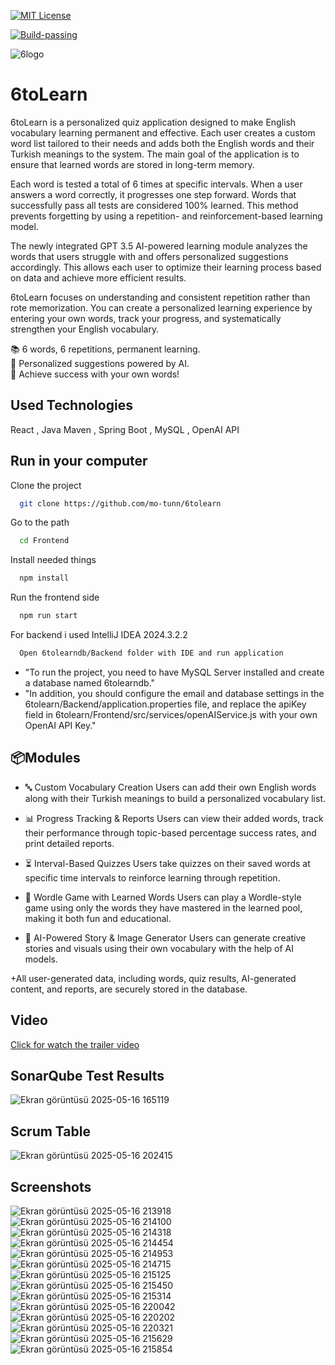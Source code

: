 

[![MIT License](https://img.shields.io/badge/License-MIT-green.svg)](https://choosealicense.com/licenses/mit/)     

[![Build-passing](https://img.shields.io/badge/build-passing-brightgreen.svg)]()

  

![6logo](https://github.com/user-attachments/assets/b286922f-c26a-456f-9ced-6d905d767892)

    
# 6toLearn

6toLearn is a personalized quiz application designed to make English vocabulary learning permanent and effective. Each user creates a custom word list tailored to their needs and adds both the English words and their Turkish meanings to the system. The main goal of the application is to ensure that learned words are stored in long-term memory.

Each word is tested a total of 6 times at specific intervals. When a user answers a word correctly, it progresses one step forward. Words that successfully pass all tests are considered 100% learned. This method prevents forgetting by using a repetition- and reinforcement-based learning model.

The newly integrated GPT 3.5 AI-powered learning module analyzes the words that users struggle with and offers personalized suggestions accordingly. This allows each user to optimize their learning process based on data and achieve more efficient results.

6toLearn focuses on understanding and consistent repetition rather than rote memorization. You can create a personalized learning experience by entering your own words, track your progress, and systematically strengthen your English vocabulary.

📚 6 words, 6 repetitions, permanent learning.    
🤖 Personalized suggestions powered by AI.    
🚀 Achieve success with your own words!


## Used Technologies

React , Java Maven , Spring Boot , MySQL , OpenAI API

  
## Run in your computer

Clone the project

```bash
  git clone https://github.com/mo-tunn/6tolearn
```

Go to the path

```bash
  cd Frontend
```

Install needed things

```bash
  npm install
```

Run the frontend side

```bash
  npm run start
```

For backend i used IntelliJ IDEA 2024.3.2.2 
```bash
  Open 6tolearndb/Backend folder with IDE and run application
```
+ "To run the project, you need to have MySQL Server installed and create a database named 6tolearndb."
+ "In addition, you should configure the email and database settings in the 6tolearn/Backend/application.properties file, and replace the apiKey field in 6tolearn/Frontend/src/services/openAIService.js with your own OpenAI API Key."

  
## 📦Modules

- 🔤 Custom Vocabulary Creation
Users can add their own English words along with their Turkish meanings to build a personalized vocabulary list.
- 📊 Progress Tracking & Reports
Users can view their added words, track their performance through topic-based percentage success rates, and print detailed reports.
- ⏳ Interval-Based Quizzes
Users take quizzes on their saved words at specific time intervals to reinforce learning through repetition.
- 🧩 Wordle Game with Learned Words
Users can play a Wordle-style game using only the words they have mastered in the learned pool, making it both fun and educational.

- 🤖 AI-Powered Story & Image Generator
Users can generate creative stories and visuals using their own vocabulary with the help of AI models.

+All user-generated data, including words, quiz results, AI-generated content, and reports, are securely stored in the database.

  
## Video
[Click for watch the trailer video ](https://www.youtube.com/watch?v=yiXpvbdAqtY)

## SonarQube Test Results
![Ekran görüntüsü 2025-05-16 165119](https://github.com/user-attachments/assets/1bebade5-870a-4381-9d71-4fe2e1bb2e92)

## Scrum Table
![Ekran görüntüsü 2025-05-16 202415](https://github.com/user-attachments/assets/50345532-c365-44ab-9578-c065f37fbc88)

## Screenshots

![Ekran görüntüsü 2025-05-16 213918](https://github.com/user-attachments/assets/14c4006c-3a77-412c-98a1-cc0a367abfc0)
![Ekran görüntüsü 2025-05-16 214100](https://github.com/user-attachments/assets/b3e59175-de4e-4fc4-be77-d96803599931)
![Ekran görüntüsü 2025-05-16 214318](https://github.com/user-attachments/assets/2cd25c9f-f264-4bf6-9f51-5bc44aab0dcb)
![Ekran görüntüsü 2025-05-16 214454](https://github.com/user-attachments/assets/21bbaec9-42fb-4667-974f-48e7404ec7c2)
![Ekran görüntüsü 2025-05-16 214953](https://github.com/user-attachments/assets/7f4708a5-182d-4fcc-86b0-a21f9d151625)
![Ekran görüntüsü 2025-05-16 214715](https://github.com/user-attachments/assets/1c02c560-dd63-452a-b733-175e281a7fa5)
![Ekran görüntüsü 2025-05-16 215125](https://github.com/user-attachments/assets/47a0ad76-99b2-4754-9bfd-93b3283667a3)
![Ekran görüntüsü 2025-05-16 215450](https://github.com/user-attachments/assets/6c594e04-fa7b-4006-afb2-a4ec2fcdc0dd)
![Ekran görüntüsü 2025-05-16 215314](https://github.com/user-attachments/assets/4abbae2e-4863-4d16-a491-15a882c7ee6f)
![Ekran görüntüsü 2025-05-16 220042](https://github.com/user-attachments/assets/bfa66a91-ebc3-40e1-8969-e19a7895e4e0)
![Ekran görüntüsü 2025-05-16 220202](https://github.com/user-attachments/assets/0eefd5ed-237c-4cfa-9b21-58435abf679c)
![Ekran görüntüsü 2025-05-16 220321](https://github.com/user-attachments/assets/c1eaefac-338d-40e9-a539-01eaac618a3f)
![Ekran görüntüsü 2025-05-16 215629](https://github.com/user-attachments/assets/bdaeb959-9c73-4e92-a529-23469495e00d)
![Ekran görüntüsü 2025-05-16 215854](https://github.com/user-attachments/assets/513cc789-5195-4217-8455-9e2774aaac45)
